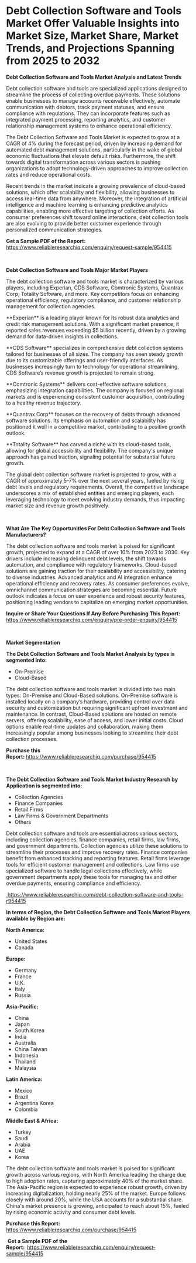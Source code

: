 <p><h1>Debt Collection Software and Tools Market Offer Valuable Insights into Market Size, Market Share, Market Trends, and Projections Spanning from 2025 to 2032</h1></p><p><strong>Debt Collection Software and Tools Market Analysis and Latest Trends</strong></p>
<p><p>Debt collection software and tools are specialized applications designed to streamline the process of collecting overdue payments. These solutions enable businesses to manage accounts receivable effectively, automate communication with debtors, track payment statuses, and ensure compliance with regulations. They can incorporate features such as integrated payment processing, reporting analytics, and customer relationship management systems to enhance operational efficiency.</p><p>The Debt Collection Software and Tools Market is expected to grow at a CAGR of 4% during the forecast period, driven by increasing demand for automated debt management solutions, particularly in the wake of global economic fluctuations that elevate default risks. Furthermore, the shift towards digital transformation across various sectors is pushing organizations to adopt technology-driven approaches to improve collection rates and reduce operational costs. </p><p>Recent trends in the market indicate a growing prevalence of cloud-based solutions, which offer scalability and flexibility, allowing businesses to access real-time data from anywhere. Moreover, the integration of artificial intelligence and machine learning is enhancing predictive analytics capabilities, enabling more effective targeting of collection efforts. As consumer preferences shift toward online interactions, debt collection tools are also evolving to provide better customer experience through personalized communication strategies.</p></p>
<p><strong>Get a Sample PDF of the Report:&nbsp;</strong> <a href="https://www.reliableresearchiq.com/enquiry/request-sample/954415?utm_campaign=2293&utm_medium=2&utm_source=Github&utm_content=ia&utm_term=18042025&utm_id=debt-collection-software-and-tools">https://www.reliableresearchiq.com/enquiry/request-sample/954415</a></p>
<p>&nbsp;</p>
<p><strong>Debt Collection Software and Tools Major Market Players</strong></p>
<p><p>The debt collection software and tools market is characterized by various players, including Experian, CDS Software, Comtronic Systems, Quantrax Corp, Totality Software, and more. Key competitors focus on enhancing operational efficiency, regulatory compliance, and customer relationship management for collection agencies.</p><p>**Experian** is a leading player known for its robust data analytics and credit risk management solutions. With a significant market presence, it reported sales revenues exceeding $5 billion recently, driven by a growing demand for data-driven insights in collections.</p><p>**CDS Software** specializes in comprehensive debt collection systems tailored for businesses of all sizes. The company has seen steady growth due to its customizable offerings and user-friendly interfaces. As businesses increasingly turn to technology for operational streamlining, CDS Software’s revenue growth is projected to remain strong.</p><p>**Comtronic Systems** delivers cost-effective software solutions, emphasizing integration capabilities. The company is focused on regional markets and is experiencing consistent customer acquisition, contributing to a healthy revenue trajectory.</p><p>**Quantrax Corp** focuses on the recovery of debts through advanced software solutions. Its emphasis on automation and scalability has positioned it well in a competitive market, contributing to a positive growth outlook.</p><p>**Totality Software** has carved a niche with its cloud-based tools, allowing for global accessibility and flexibility. The company's unique approach has gained traction, signaling potential for substantial future growth.</p><p>The global debt collection software market is projected to grow, with a CAGR of approximately 5-7% over the next several years, fueled by rising debt levels and regulatory requirements. Overall, the competitive landscape underscores a mix of established entities and emerging players, each leveraging technology to meet evolving industry demands, thus impacting market size and revenue growth positively.</p></p>
<p>&nbsp;</p>
<p><strong>What Are The Key Opportunities For Debt Collection Software and Tools Manufacturers?</strong></p>
<p><p>The debt collection software and tools market is poised for significant growth, projected to expand at a CAGR of over 10% from 2023 to 2030. Key drivers include increasing delinquent debt levels, the shift towards automation, and compliance with regulatory frameworks. Cloud-based solutions are gaining traction for their scalability and accessibility, catering to diverse industries. Advanced analytics and AI integration enhance operational efficiency and recovery rates. As consumer preferences evolve, omnichannel communication strategies are becoming essential. Future outlook indicates a focus on user experience and robust security features, positioning leading vendors to capitalize on emerging market opportunities.</p></p>
<p><strong>Inquire or Share Your Questions If Any Before Purchasing This Report:</strong> <a href="https://www.reliableresearchiq.com/enquiry/pre-order-enquiry/954415?utm_campaign=2293&utm_medium=2&utm_source=Github&utm_content=ia&utm_term=18042025&utm_id=debt-collection-software-and-tools">https://www.reliableresearchiq.com/enquiry/pre-order-enquiry/954415</a></p>
<p>&nbsp;</p>
<p><strong>Market Segmentation</strong></p>
<p><strong>The Debt Collection Software and Tools Market Analysis by types is segmented into:</strong></p>
<p><ul><li>On-Premise</li><li>Cloud-Based</li></ul></p>
<p><p>The debt collection software and tools market is divided into two main types: On-Premise and Cloud-Based solutions. On-Premise software is installed locally on a company’s hardware, providing control over data security and customization but requiring significant upfront investment and maintenance. In contrast, Cloud-Based solutions are hosted on remote servers, offering scalability, ease of access, and lower initial costs. Cloud options enable real-time updates and collaboration, making them increasingly popular among businesses looking to streamline their debt collection processes.</p></p>
<p><strong>Purchase this Report:&nbsp;</strong><a href="https://www.reliableresearchiq.com/purchase/954415?utm_campaign=2293&utm_medium=2&utm_source=Github&utm_content=ia&utm_term=18042025&utm_id=debt-collection-software-and-tools">https://www.reliableresearchiq.com/purchase/954415</a></p>
<p>&nbsp;</p>
<p><strong>The Debt Collection Software and Tools Market Industry Research by Application is segmented into:</strong></p>
<p><ul><li>Collection Agencies</li><li>Finance Companies</li><li>Retail Firms</li><li>Law Firms & Government Departments</li><li>Others</li></ul></p>
<p><p>Debt collection software and tools are essential across various sectors, including collection agencies, finance companies, retail firms, law firms, and government departments. Collection agencies utilize these solutions to streamline their processes and improve recovery rates. Finance companies benefit from enhanced tracking and reporting features. Retail firms leverage tools for efficient customer management and collections. Law firms use specialized software to handle legal collections effectively, while government departments apply these tools for managing tax and other overdue payments, ensuring compliance and efficiency.</p></p>
<p><a href="https://www.reliableresearchiq.com/debt-collection-software-and-tools-r954415?utm_campaign=2293&utm_medium=2&utm_source=Github&utm_content=ia&utm_term=18042025&utm_id=debt-collection-software-and-tools">&nbsp;https://www.reliableresearchiq.com/debt-collection-software-and-tools-r954415</a></p>
<p><strong>In terms of Region, the Debt Collection Software and Tools Market Players available by Region are:</strong></p>
<p>
    <p> <strong> North America: </strong>
        <ul>
            <li>United States</li>
            <li>Canada</li>
        </ul>
        </p> 
    <p> <strong> Europe: </strong>
        <ul>
            <li>Germany</li>
            <li>France</li>
            <li>U.K.</li>
            <li>Italy</li>
            <li>Russia</li>
        </ul>
        </p> 
    <p> <strong> Asia-Pacific: </strong>
        <ul>
            <li>China</li>
            <li>Japan</li>
            <li>South Korea</li>
            <li>India</li>
            <li>Australia</li>
            <li>China Taiwan</li>
            <li>Indonesia</li>
            <li>Thailand</li>
            <li>Malaysia</li>
        </ul>
        </p> 
    <p> <strong> Latin America: </strong>
        <ul>
            <li>Mexico</li>
            <li>Brazil</li>
            <li>Argentina Korea</li>
            <li>Colombia</li>
        </ul>
        </p> 
    <p> <strong> Middle East & Africa: </strong>
        <ul>
            <li>Turkey</li>
            <li>Saudi</li>
            <li>Arabia</li>
            <li>UAE</li>
            <li>Korea</li>
        </ul>
    </p>
    </p>
<p><p>The debt collection software and tools market is poised for significant growth across various regions, with North America leading the charge due to high adoption rates, capturing approximately 40% of the market share. The Asia-Pacific region is expected to experience robust growth, driven by increasing digitalization, holding nearly 25% of the market. Europe follows closely with around 20%, while the USA accounts for a substantial share. China's market presence is growing, anticipated to reach about 15%, fueled by rising economic activity and consumer debt levels.</p></p>
<p><strong>Purchase this Report: </strong><a href="https://www.reliableresearchiq.com/purchase/954415?utm_campaign=2293&utm_medium=2&utm_source=Github&utm_content=ia&utm_term=18042025&utm_id=debt-collection-software-and-tools">https://www.reliableresearchiq.com/purchase/954415</a></p>
<p>&nbsp;<strong>Get a Sample PDF of the Report:&nbsp;&nbsp;</strong><a href="https://www.reliableresearchiq.com/enquiry/request-sample/954415?utm_campaign=2293&utm_medium=2&utm_source=Github&utm_content=ia&utm_term=18042025&utm_id=debt-collection-software-and-tools">https://www.reliableresearchiq.com/enquiry/request-sample/954415</a></p>
<p><strong></strong></p>
<p><p></p><p></p><p></p></p>